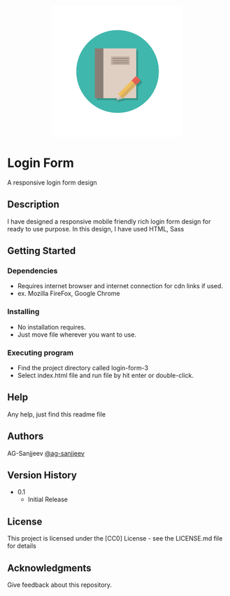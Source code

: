 <p align="center">
	<img src='https://raw.githubusercontent.com/ag-sanjjeev/ag-sanjjeev/main/images/readme.png' width="300px" />
</p>

# Login Form

A responsive login form design

## Description

I have designed a responsive mobile friendly rich login form design for ready to use purpose.
In this design, I have used HTML, Sass

## Getting Started

### Dependencies

* Requires internet browser and internet connection for cdn links if used.
* ex. Mozilla FireFox, Google Chrome

### Installing

* No installation requires.
* Just move file wherever you want to use.

### Executing program

* Find the project directory called login-form-3
* Select index.html file and run file by hit enter or double-click.

## Help

Any help, just find this readme file

## Authors

AG-Sanjjeev
[@ag-sanjjeev](https://github.com/ag-sanjjeev)

## Version History

* 0.1
    * Initial Release

## License

This project is licensed under the [CC0] License - see the LICENSE.md file for details

## Acknowledgments

Give feedback about this repository.

